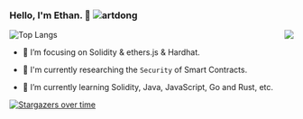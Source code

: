 ### Hello, I'm Ethan. 👋 <img src="https://komarev.com/ghpvc/?username=EthanOK&label=Visits" alt="artdong" />

<img align="right" src="https://github-readme-stats.vercel.app/api?username=EthanOK&show_icons=true&icon_color=CE1D2D&text_color=718096&bg_color=ffffff&hide_title=true" />




![Top Langs](https://github-readme-stats.vercel.app/api/top-langs/?username=EthanOK&layout=compact)



- :orange_book: I’m focusing on Solidity & ethers.js & Hardhat.

- 🔭 I'm currently researching the `Security` of Smart Contracts.


- 🌱 I’m currently learning Solidity, Java, JavaScript, Go and Rust, etc.


[![Stargazers over time](https://starchart.cc/Jxpro/damai-tickets.svg) ](https://starchart.cc/Jxpro/damai-tickets)


<!--
**EthanOK/EthanOk** is a ✨ _special_ ✨ repository because its `README.md` (this file) appears on your GitHub profile.

Here are some ideas to get you started:

- 🔭 I’m currently working on ...
- 🌱 I’m currently learning ...
- 👯 I’m looking to collaborate on ...
- 🤔 I’m looking for help with ...
- 💬 Ask me about ...
- 📫 How to reach me: ...
- 😄 Pronouns: ...
- ⚡ Fun fact: ...
-->


